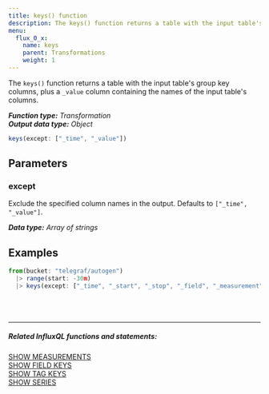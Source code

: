 ```yaml
---
title: keys() function
description: The keys() function returns a table with the input table's group key columns, plus a _value column containing the names of the input table's columns.
menu:
  flux_0_x:
    name: keys
    parent: Transformations
    weight: 1
---
```


The `keys()` function returns a table with the input table's group key columns,
plus a `_value` column containing the names of the input table's columns.

_**Function type:** Transformation_  
_**Output data type:** Object_

```js
keys(except: ["_time", "_value"])
```

## Parameters

### except
Exclude the specified column names in the output.
Defaults to `["_time", "_value"]`.

_**Data type:** Array of strings_

## Examples
```js
from(bucket: "telegraf/autogen")
  |> range(start: -30m)
  |> keys(except: ["_time", "_start", "_stop", "_field", "_measurement", "_value"])
```

<hr style="margin-top:4rem"/>

##### Related InfluxQL functions and statements:
[SHOW MEASUREMENTS](/influxdb/latest/query_language/schema_exploration/#show-measurements)  
[SHOW FIELD KEYS](/influxdb/latest/query_language/schema_exploration/#show-field-keys)  
[SHOW TAG KEYS](/influxdb/latest/query_language/schema_exploration/#show-tag-keys)  
[SHOW SERIES](/influxdb/latest/query_language/schema_exploration/#show-tag-keys)
